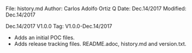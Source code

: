 File:     history.md
Author:   Carlos Adolfo Ortiz Q
Date:     Dec.14/2017
Modified: Dec.14/2017

Dec.14/2017 V1.0.0 Tag: V1.0.0-Dec.14/2017
- Adds an initial POC files.
- Adds release tracking files. README.adoc, history.md and version.txt.

